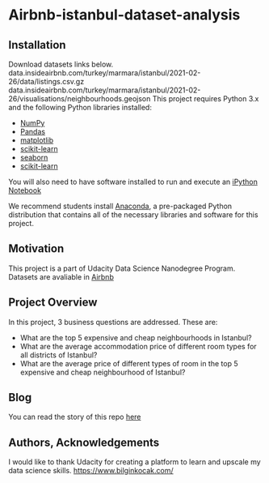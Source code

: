 # Airbnb-istanbul-dataset-analysis


## Installation

Download datasets links below.
data.insideairbnb.com/turkey/marmara/istanbul/2021-02-26/data/listings.csv.gz
data.insideairbnb.com/turkey/marmara/istanbul/2021-02-26/visualisations/neighbourhoods.geojson
This project requires Python 3.x and the following Python libraries installed:

-   [NumPy](http://www.numpy.org/)
-   [Pandas](http://pandas.pydata.org)
-   [matplotlib](http://matplotlib.org/)
-   [scikit-learn](http://scikit-learn.org/stable/)
-   [seaborn](https://seaborn.pydata.org/)
-   [scikit-learn](http://scikit-learn.org/stable/)

You will also need to have software installed to run and execute an [iPython Notebook](http://ipython.org/notebook.html)

We recommend students install [Anaconda](https://www.continuum.io/downloads), a pre-packaged Python distribution that contains all of the necessary libraries and software for this project.

## Motivation

This project is a part of Udacity Data Science Nanodegree Program. Datasets are avaliable in [Airbnb](http://insideairbnb.com/get-the-data.html)

## Project Overview

In this project, 3 business questions are addressed. These are:
-  What are the top 5 expensive and cheap neighbourhoods in Istanbul?
-  What are the average accommodation price of different room types for all districts of Istanbul?
- What are the average price of different types of room in the top 5 expensive and cheap neighbourhood of Istanbul?

## Blog
You can read the story of this repo [here](https://bilginkocak.medium.com/this-makes-you-find-expensive-and-inexpensive-airbnb-locations-in-istanbul-ac21a8edb166)


## Authors, Acknowledgements

I would like to thank Udacity for creating a platform to learn and upscale my data science skills.
https://www.bilginkocak.com/

